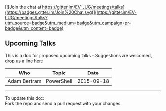 [![Join the chat at https://gitter.im/EV-LUG/meetings/talks](https://badges.gitter.im/Join%20Chat.svg)](https://gitter.im/EV-LUG/meetings/talks?utm_source=badge&utm_medium=badge&utm_campaign=pr-badge&utm_content=badge)


Upcoming Talks
--------------

This is a doc for proposed upcoming talks - Suggestions are welcomed, drop us a line [here][1] 


| Who               |  Topic                |  Date       |
|-------------------|-----------------------|-------------|
|   Adam Bertram    |      PowerShell       | 2015-09-18  |  



---
To update this doc:  
Fork the repo and send a pull request with your changes.


[1]: https://gitter.im/EV-LUG/meetings/talks

